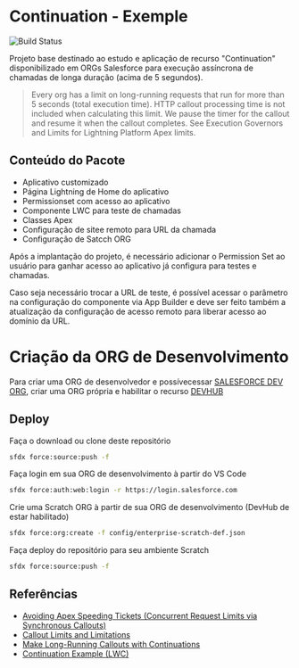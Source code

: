 # Continuation - Exemple

![Build Status](https://travis-ci.org/joemccann/dillinger.svg?branch=master)

Projeto base destinado ao estudo e aplicação de recurso "Continuation" disponibilizado em ORGs Salesforce para execução assíncrona de chamadas de longa duração (acima de 5 segundos).

> Every org has a limit on long-running requests that run for more than 5 seconds (total execution time). HTTP callout processing time is not included when calculating this limit. We pause the timer for the callout and resume it when the callout completes. See Execution Governors and Limits for Lightning Platform Apex limits.

## Conteúdo do Pacote

- Aplicativo customizado
- Página Lightning de Home do aplicativo
- Permissionset com acesso ao aplicativo
- Componente LWC para teste de chamadas
- Classes Apex 
- Configuração de sitee remoto para URL da chamada
- Configuração de Satcch ORG

Após a implantação do projeto, é necessário adicionar o Permission Set ao usuário para ganhar acesso ao aplicativo já configura para testes e chamadas.

Caso seja necessário trocar a URL de teste, é possível acessar o parâmetro na configuração do componente via  App Builder e deve ser feito também a atualização da configuração de acesso remoto para liberar acesso ao domínio da URL.

# Criação da ORG de Desenvolvimento

Para criar uma ORG de desenvolvedor e possívecessar [SALESFORCE DEV ORG](https://developer.salesforce.com/signup), criar uma ORG própria e habilitar o recurso [DEVHUB](https://help.salesforce.com/s/articleView?id=sf.sfdx_setup_enable_devhub.htm&type=5)

## Deploy

Faça o download ou clone deste repositório
```sh
sfdx force:source:push -f
```

Faça login em sua ORG de desenvolvimento à partir do VS Code
```sh
sfdx force:auth:web:login -r https://login.salesforce.com
```

Crie uma Scratch ORG à partir de sua ORG de desenvolvimento (DevHub de estar habilitado)
```sh
sfdx force:org:create -f config/enterprise-scratch-def.json
```

Faça deploy do repositório para seu ambiente Scratch
```sh
sfdx force:source:push -f
```

## Referências

- [Avoiding Apex Speeding Tickets (Concurrent Request Limits via Synchronous Callouts)](https://developer.salesforce.com/blogs/engineering/2015/11/avoiding-the-concurrent-request-limit-via-synchronous-callout-optimization)
- [Callout Limits and Limitations](https://developer.salesforce.com/docs/atlas.en-us.236.0.apexcode.meta/apexcode/apex_callouts_timeouts.htm)
- [Make Long-Running Callouts with Continuations](https://developer.salesforce.com/docs/atlas.en-us.lightning.meta/lightning/apex_continuations.htm)
- [Continuation Example (LWC)](https://developer.salesforce.com/docs/component-library/documentation/en/lwc/lwc.apex_continuations_component_example)
